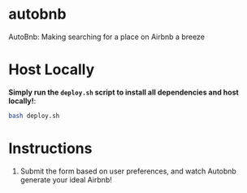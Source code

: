 # autobnb

AutoBnb: Making searching for a place on Airbnb a breeze

# Host Locally

**Simply run the `deploy.sh` script to install all dependencies and host locally!**:

   ```bash
   bash deploy.sh
   ```

# Instructions

1. Submit the form based on user preferences, and watch Autobnb generate your ideal Airbnb!
